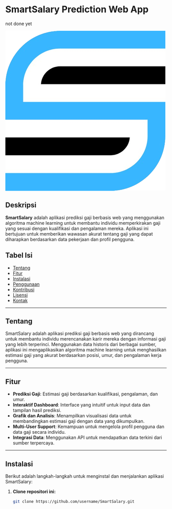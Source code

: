 # SmartSalary Prediction Web App
not done yet

![Logo](src/main/resources/static/assets/logos.png)



## Deskripsi
**SmartSalary** adalah aplikasi prediksi gaji berbasis web yang menggunakan algoritma machine learning untuk membantu individu memperkirakan gaji yang sesuai dengan kualifikasi dan pengalaman mereka. Aplikasi ini bertujuan untuk memberikan wawasan akurat tentang gaji yang dapat diharapkan berdasarkan data pekerjaan dan profil pengguna.

## Tabel Isi
- [Tentang](#tentang)
- [Fitur](#fitur)
- [Instalasi](#instalasi)
- [Penggunaan](#penggunaan)
- [Kontribusi](#kontribusi)
- [Lisensi](#lisensi)
- [Kontak](#kontak)

---

## Tentang
SmartSalary adalah aplikasi prediksi gaji berbasis web yang dirancang untuk membantu individu merencanakan karir mereka dengan informasi gaji yang lebih terperinci. Menggunakan data historis dari berbagai sumber, aplikasi ini mengaplikasikan algoritma machine learning untuk menghasilkan estimasi gaji yang akurat berdasarkan posisi, umur, dan pengalaman kerja pengguna.

---

## Fitur
- **Prediksi Gaji**: Estimasi gaji berdasarkan kualifikasi, pengalaman, dan umur.
- **Interaktif Dashboard**: Interface yang intuitif untuk input data dan tampilan hasil prediksi.
- **Grafik dan Analisis**: Menampilkan visualisasi data untuk membandingkan estimasi gaji dengan data yang dikumpulkan.
- **Multi-User Support**: Kemampuan untuk mengelola profil pengguna dan data gaji secara individu.
- **Integrasi Data**: Menggunakan API untuk mendapatkan data terkini dari sumber terpercaya.

---

## Instalasi
Berikut adalah langkah-langkah untuk menginstal dan menjalankan aplikasi SmartSalary:

1. **Clone repositori ini:**
   ```bash
   git clone https://github.com/username/SmartSalary.git
